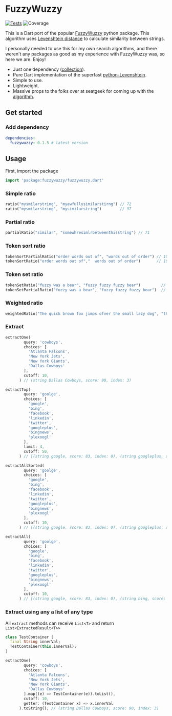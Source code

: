 # FuzzyWuzzy

[![Tests](https://github.com/SphericalKat/dart-fuzzywuzzy/actions/workflows/test.yml/badge.svg)](https://github.com/SphericalKat/dart-fuzzywuzzy/actions/workflows/test.yml)
![Coverage](https://raw.githubusercontent.com/sphericalkat/dart-fuzzywuzzy/master/coverage_badge.svg?sanitize=true)

This is a Dart port of the popular [FuzzyWuzzy](https://github.com/seatgeek/fuzzywuzzy) python package. This algorithm uses [Levenshtein distance](https://en.wikipedia.org/wiki/Levenshtein_distance) to calculate similarity between strings.

I personally needed to use this for my own search algorithms, and there weren't any packages as good as my experience with FuzzyWuzzy was, so here we are. Enjoy!

- Just one dependency ([collection](https://pub.dev/packages/collection)).
- Pure Dart implementation of the superfast [python-Levenshtein](https://github.com/ztane/python-Levenshtein/).
- Simple to use.
- Lightweight.
- Massive props to the folks over at seatgeek for coming up with the [algorithm](https://chairnerd.seatgeek.com/fuzzywuzzy-fuzzy-string-matching-in-python/).

## Get started

### Add dependency

```yaml
dependencies:
  fuzzywuzzy: 0.1.5 # latest version
```

## Usage

First, import the package

```dart
import 'package:fuzzywuzzy/fuzzywuzzy.dart'
```

### Simple ratio

```dart
ratio("mysmilarstring", "myawfullysimilarstirng") // 72
ratio("mysmilarstring", "mysimilarstring")        // 97
```

### Partial ratio

```dart
partialRatio("similar", "somewhresimlrbetweenthisstring") // 71
```

### Token sort ratio

```dart
tokenSortPartialRatio("order words out of", "words out of order") // 100
tokenSortRatio("order words out of","  words out of order")       // 100
```

### Token set ratio

```dart
tokenSetRatio("fuzzy was a bear", "fuzzy fuzzy fuzzy bear")         // 100
tokenSetPartialRatio("fuzzy was a bear", "fuzzy fuzzy fuzzy bear")  // 100
```

### Weighted ratio

```dart
weightedRatio("The quick brown fox jimps ofver the small lazy dog", "the quick brown fox jumps over the small lazy dog") // 97
```

### Extract

```dart
extractOne(
        query: 'cowboys',
        choices: [
          'Atlanta Falcons',
          'New York Jets',
          'New York Giants',
          'Dallas Cowboys'
        ],
        cutoff: 10,
      ) // (string Dallas Cowboys, score: 90, index: 3)
```

```dart
extractTop(
        query: 'goolge',
        choices: [
          'google',
          'bing',
          'facebook',
          'linkedin',
          'twitter',
          'googleplus',
          'bingnews',
          'plexoogl'
        ],
        limit: 4,
        cutoff: 50,
      ) // [(string google, score: 83, index: 0), (string googleplus, score: 75, index: 5)]
```
```dart
extractAllSorted(
        query: 'goolge',
        choices: [
          'google',
          'bing',
          'facebook',
          'linkedin',
          'twitter',
          'googleplus',
          'bingnews',
          'plexoogl'
        ],
        cutoff: 10,
      ) // [(string google, score: 83, index: 0), (string googleplus, score: 75, index: 5), (string plexoogl, score: 43, index: 7), (string bingnews, score: 29, index: 6), (string linkedin, score: 29, index: 3), (string facebook, score: 29, index: 2), (string bing, score: 23, index: 1), (string twitter, score: 15, index: 4)]
```
```dart
extractAll(
        query: 'goolge',
        choices: [
          'google',
          'bing',
          'facebook',
          'linkedin',
          'twitter',
          'googleplus',
          'bingnews',
          'plexoogl'
        ],
        cutoff: 10,
      ) // [(string google, score: 83, index: 0), (string bing, score: 23, index: 1), (string facebook, score: 29, index: 2), (string linkedin, score: 29, index: 3), (string twitter, score: 15, index: 4), (string googleplus, score: 75, index: 5), (string bingnews, score: 29, index: 6), (string plexoogl, score: 43, index: 7)]
```
### Extract using any a list of any type
All `extract` methods can receive `List<T>` and return `List<ExtractedResult<T>>`
```dart
class TestContainer {
  final String innerVal;
  TestContainer(this.innerVal);
}

extractOne(
        query: 'cowboys',
        choices: [
          'Atlanta Falcons',
          'New York Jets',
          'New York Giants',
          'Dallas Cowboys'
        ].map((e) => TestContainer(e)).toList(),
        cutoff: 10,
        getter: (TestContainer x) => x.innerVal
      ).toString(); // (string Dallas Cowboys, score: 90, index: 3)
```